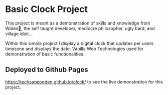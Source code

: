 # Basic Clock Project

This project is meant as a demonstration of skills and knowledge from Wides🎸, the self taught developer,
mediocre philosopher, ugly bard, and village idiot...

Within this simple project I display a digital clock that updates per users timezone and
displays the date. Vanilla Web Technologies used for demonstration of basic functionalities.

## Deployed to Github Pages
https://techsageogden.github.io/clock/ to see the live demonstration for this project.
